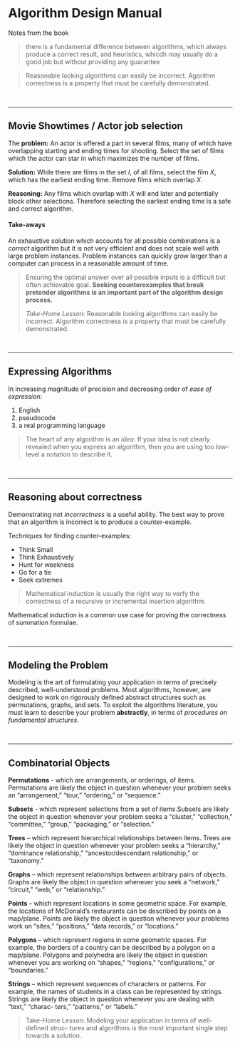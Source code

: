 # Algorithm Design Manual

Notes from the book

>there is a fundamental difference between algorithms, which always produce a correct result, and heuristics, whicdh may usually do a good job but without providing any guarantee


>Reasonable looking algorithms can easily be incorrect. Agorithm correctness is a property that must be carefully demonstrated.

<br>

---

## Movie Showtimes / Actor job selection

The **problem:** An actor is offered a part in several films, many of which have overlapping starting and ending times for shooting. Select the set of films which the actor can star in which maximizes the number of films. 

**Solution:** While there are films in the set *I*, of all films, select the film *X*, which has the earliest ending time. Remove films which overlap *X*. 

**Reasoning:** Any films which overlap with *X* will end later and potentially block other selections. Therefore selecting the earliest ending time is a safe and correct algorithm. 

#### Take-aways

An exhaustive solution which accounts for all possible combinations is a *correct* algorithm but it is not very efficient and does not scale well with large problem instances. Problem instances can quickly grow larger than a computer can process in a reasonable amount of time. 

>Ensuring the optimal answer over all possible inputs is a difficult but often achievable goal. **Seeking counterexamples that break pretender algorithms is an important part of the algorithm design process.**
>
>*Take-Home Lesson:* Reasonable looking algorithms can easily be incorrect. Algorithm correctness is a property that must be carefully demonstrated. 

<br>

---

## Expressing Algorithms

In increasing magnitude of precision and decreasing order of *ease of expression*:

1. English
2. pseudocode
3. a real programming language

>The heart of any algorithm is an *idea*. If your idea is not clearly revealed when you express an algorithm, then you are using too low-level a notation to describe it. 

<br>

---

## Reasoning about correctness

Demonstrating not *incorrectness* is a useful ability. The best way to prove that an algorithm is incorrect is to produce a counter-example. 

Techniques for finding counter-examples:

* Think Small
* Think Exhaustively
* Hunt for weekness
* Go for a tie
* Seek extremes

> Mathematical induction is usually the right way to verfy the correctness of a recursive or incremental insertion algorithm.

Mathematical induction is a common use case for proving the correctness of summation formulae. 

<br>

---

## Modeling the Problem

Modeling is the art of formulating your application in terms of precisely described, well-understood problems. Most algorithms, however, are designed to work on rigorously defined abstract structures such as permutations, graphs, and sets. To exploit the algorithms literature, you must learn to describe your problem **abstractly**, in terms of *procedures on fundamental structures*.

<br>

---

## Combinatorial Objects

**Permutations** - which are arrangements, or orderings, of items.
Permutations are likely the object in question whenever your problem seeks an “arrangement,” “tour,” “ordering,” or “sequence.”

**Subsets** - which represent selections from a set of items.Subsets are likely the object in question whenever your problem seeks a “cluster,” “collection,” “committee,” “group,” “packaging,” or “selection.”

**Trees** – which represent hierarchical relationships between items. Trees are likely the object in question whenever your problem seeks a “hierarchy,” “dominance relationship,” “ancestor/descendant relationship,” or “taxonomy.”

**Graphs** – which represent relationships between arbitrary pairs of objects. Graphs are likely the object in question whenever you seek a “network,” “circuit,” “web,” or “relationship.”

**Points** – which represent locations in some geometric space. For example, the locations of McDonald’s restaurants can be described by points on a map/plane. Points are likely the object in question whenever your problems work on “sites,” “positions,” “data records,” or “locations.”

**Polygons** – which represent regions in some geometric spaces. For example, the borders of a country can be described by a polygon on a map/plane. Polygons and polyhedra are likely the object in question whenever you are working on “shapes,” “regions,” “configurations,” or “boundaries.”

**Strings** – which represent sequences of characters or patterns. For example, the names of students in a class can be represented by strings. Strings are likely the object in question whenever you are dealing with “text,” “charac- ters,” “patterns,” or “labels.”

>Take-Home Lesson: Modeling your application in terms of well-defined struc- tures and algorithms is the most important single step towards a solution.